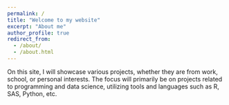 ```yaml
---
permalink: /
title: "Welcome to my website"
excerpt: "About me"
author_profile: true
redirect_from: 
  - /about/
  - /about.html
---
```


On this site, I will showcase various projects, whether they are from work, school, or personal interests. The focus will primarily be on projects related to programming and data science, utilizing tools and languages such as R, SAS, Python, etc.


